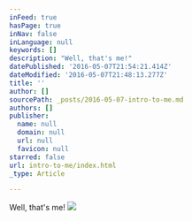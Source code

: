 ```yaml
---
inFeed: true
hasPage: true
inNav: false
inLanguage: null
keywords: []
description: "Well, that's me!"
datePublished: '2016-05-07T21:54:21.414Z'
dateModified: '2016-05-07T21:48:13.277Z'
title: ''
author: []
sourcePath: _posts/2016-05-07-intro-to-me.md
authors: []
publisher:
  name: null
  domain: null
  url: null
  favicon: null
starred: false
url: intro-to-me/index.html
_type: Article

---
```

Well, that's me!
![](https://the-grid-user-content.s3-us-west-2.amazonaws.com/fb2b6611-77eb-445e-b1d0-837ef59c7811.jpg)